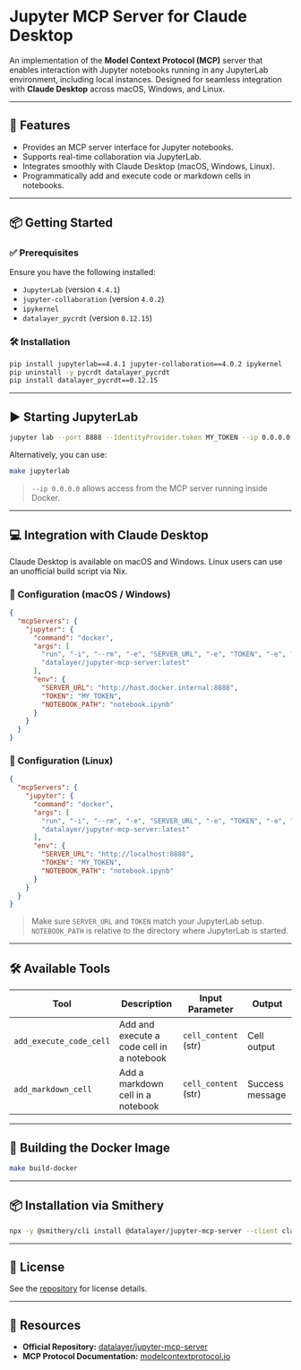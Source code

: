 # Jupyter MCP Server for Claude Desktop

An implementation of the **Model Context Protocol (MCP)** server that enables interaction with Jupyter notebooks running in any JupyterLab environment, including local instances. Designed for seamless integration with **Claude Desktop** across macOS, Windows, and Linux.

---

## 🚀 Features

- Provides an MCP server interface for Jupyter notebooks.
- Supports real-time collaboration via JupyterLab.
- Integrates smoothly with Claude Desktop (macOS, Windows, Linux).
- Programmatically add and execute code or markdown cells in notebooks.

---

## 📦 Getting Started

### ✅ Prerequisites

Ensure you have the following installed:

- `JupyterLab` (version `4.4.1`)
- `jupyter-collaboration` (version `4.0.2`)
- `ipykernel`
- `datalayer_pycrdt` (version `0.12.15`)

### 🛠 Installation

```bash
pip install jupyterlab==4.4.1 jupyter-collaboration==4.0.2 ipykernel
pip uninstall -y pycrdt datalayer_pycrdt
pip install datalayer_pycrdt==0.12.15
```

---

## ▶️ Starting JupyterLab

```bash
jupyter lab --port 8888 --IdentityProvider.token MY_TOKEN --ip 0.0.0.0
```

Alternatively, you can use:

```bash
make jupyterlab
```

> `--ip 0.0.0.0` allows access from the MCP server running inside Docker.

---

## 💻 Integration with Claude Desktop

Claude Desktop is available on macOS and Windows. Linux users can use an unofficial build script via Nix.

### 🔧 Configuration (macOS / Windows)

```json
{
  "mcpServers": {
    "jupyter": {
      "command": "docker",
      "args": [
        "run", "-i", "--rm", "-e", "SERVER_URL", "-e", "TOKEN", "-e", "NOTEBOOK_PATH",
        "datalayer/jupyter-mcp-server:latest"
      ],
      "env": {
        "SERVER_URL": "http://host.docker.internal:8888",
        "TOKEN": "MY_TOKEN",
        "NOTEBOOK_PATH": "notebook.ipynb"
      }
    }
  }
}
```

### 🔧 Configuration (Linux)

```json
{
  "mcpServers": {
    "jupyter": {
      "command": "docker",
      "args": [
        "run", "-i", "--rm", "-e", "SERVER_URL", "-e", "TOKEN", "-e", "NOTEBOOK_PATH", "--network=host",
        "datalayer/jupyter-mcp-server:latest"
      ],
      "env": {
        "SERVER_URL": "http://localhost:8888",
        "TOKEN": "MY_TOKEN",
        "NOTEBOOK_PATH": "notebook.ipynb"
      }
    }
  }
}
```

> Make sure `SERVER_URL` and `TOKEN` match your JupyterLab setup. `NOTEBOOK_PATH` is relative to the directory where JupyterLab is started.

---

## 🛠 Available Tools

| Tool                    | Description                               | Input Parameter      | Output          |
|-------------------------|-------------------------------------------|----------------------|-----------------|
| `add_execute_code_cell` | Add and execute a code cell in a notebook | `cell_content` (str) | Cell output     |
| `add_markdown_cell`     | Add a markdown cell in a notebook         | `cell_content` (str) | Success message |

---

## 🐳 Building the Docker Image

```bash
make build-docker
```

---

## 📦 Installation via Smithery

```bash
npx -y @smithery/cli install @datalayer/jupyter-mcp-server --client claude
```

---

## 📄 License

See the [repository](https://github.com/datalayer/jupyter-mcp-server) for license details.

---

## 🔗 Resources

- **Official Repository:** [datalayer/jupyter-mcp-server](https://github.com/datalayer/jupyter-mcp-server)
- **MCP Protocol Documentation:** [modelcontextprotocol.io](https://modelcontextprotocol.io/quickstart/user#2-add-the-filesystem-mcp-server)
